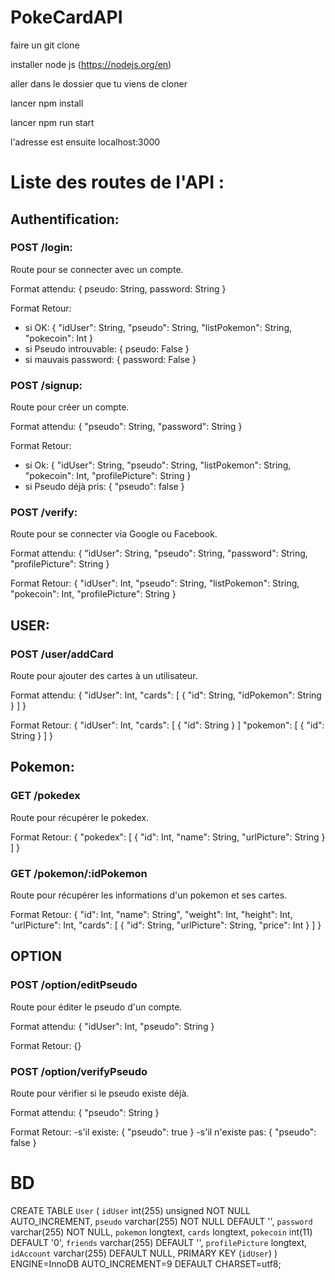 # PokeCardAPI

faire un git clone 

installer node js (https://nodejs.org/en)

aller dans le dossier que tu viens de cloner

lancer npm install

lancer npm run start

l'adresse est ensuite localhost:3000


# Liste des routes de l'API : 

## Authentification: 

### POST /login:
Route pour se connecter avec un compte.

Format attendu: 
{
	pseudo: String, 
	password: String
}

Format Retour: 
 - si OK: 
 {
 	"idUser": String, 
 	"pseudo": String, 
 	"listPokemon": String, 
 	"pokecoin": Int
 }
 - si Pseudo introuvable: 
 {
 	pseudo: False
 }
 - si mauvais password: 
 {
 	password: False
 }

### POST /signup:
Route pour créer un compte.

Format attendu: 
{
	"pseudo": String, 
	"password": String
}

Format Retour: 
 - si Ok: 
 {
 	"idUser": String, 
 	"pseudo": String, 
 	"listPokemon": String, 
 	"pokecoin": Int,
 	"profilePicture": String
 }
 - si Pseudo déjà pris: 
 {
 	"pseudo": false
 }

### POST /verify:
Route pour se connecter via Google ou Facebook.

Format attendu: 
{
	"idUser": String,
	"pseudo": String,
	"password": String,
	"profilePicture": String
}

Format Retour:
{
	"idUser": Int,
	"pseudo": String,
	"listPokemon": String,
	"pokecoin": Int,
	"profilePicture": String
}

## USER:

### POST /user/addCard
Route pour ajouter des cartes à un utilisateur.

Format attendu: 
{
	"idUser": Int,
	"cards": [
		{
			"id": String,
			"idPokemon": String
		}
	]
}

Format Retour: 
{
	"idUser": Int,
	"cards": [
		{
			"id": String
		}
	]
	"pokemon": [
		{
			"id": String
		}
	]
}

## Pokemon:

### GET /pokedex
Route pour récupérer le pokedex.

Format Retour: 
{ 
	"pokedex": [
		{
			"id": Int,
			"name": String,
			"urlPicture": String
		}
	]
}

### GET /pokemon/:idPokemon
Route pour récupérer les informations d'un pokemon et ses cartes.

Format Retour:
{
	"id": Int,
	"name": String",
	"weight": Int,
	"height": Int,
	"urlPicture": Int,
	"cards": [
		{
			"id": String,
			"urlPicture": String,
			"price": Int
		}
	]
}

## OPTION

### POST /option/editPseudo
Route pour éditer le pseudo d'un compte.

Format attendu: 
{
	"idUser": Int,
	"pseudo": String
}

Format Retour: {}

### POST /option/verifyPseudo
Route pour vérifier si le pseudo existe déjà.

Format attendu: 
{
	"pseudo": String
}

Format Retour:
-s'il existe: 
{
	"pseudo": true
}
-s'il n'existe pas:
{
	"pseudo": false
}

# BD

CREATE TABLE `User` (
  `idUser` int(255) unsigned NOT NULL AUTO_INCREMENT,
  `pseudo` varchar(255) NOT NULL DEFAULT '',
  `password` varchar(255) NOT NULL,
  `pokemon` longtext,
  `cards` longtext,
  `pokecoin` int(11) DEFAULT '0',
  `friends` varchar(255) DEFAULT '',
  `profilePicture` longtext,
  `idAccount` varchar(255) DEFAULT NULL,
  PRIMARY KEY (`idUser`)
) ENGINE=InnoDB AUTO_INCREMENT=9 DEFAULT CHARSET=utf8;
